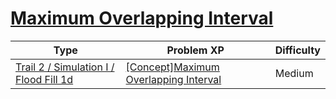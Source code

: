 # [Maximum Overlapping Interval](https://www.codetree.ai/trails/complete/curated-cards/intro-maximum-overlapped-segments)

|Type|Problem XP|Difficulty|
|---|---|---|
|[Trail 2 / Simulation I / Flood Fill 1d](https://www.codetree.ai/trail-info/novice-mid/)|[[Concept]Maximum Overlapping Interval](https://www.codetree.ai/trails/complete/curated-cards/intro-maximum-overlapped-segments/)|Medium|

